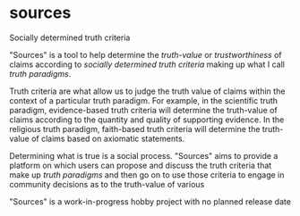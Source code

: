 # sources
Socially determined truth criteria

"Sources" is a tool to help determine the _truth-value_ or _trustworthiness_ of claims according to _socially determined truth criteria_ making up what I call _truth paradigms_.

Truth criteria are what allow us to judge the truth value of claims within the context of a particular truth paradigm. For example, in the scientific truth paradigm, evidence-based truth criteria will determine the truth-value of claims according to the quantity and quality of supporting evidence. In the religious truth paradigm, faith-based truth criteria will determine the truth-value of claims based on axiomatic statements.

Determining what is true is a social process. "Sources" aims to provide a platform on which users can propose and discuss the truth criteria that make up _truth paradigms_ and then go on to use those criteria to engage in community decisions as to the truth-value of various 

"Sources" is a work-in-progress hobby project with no planned release date
